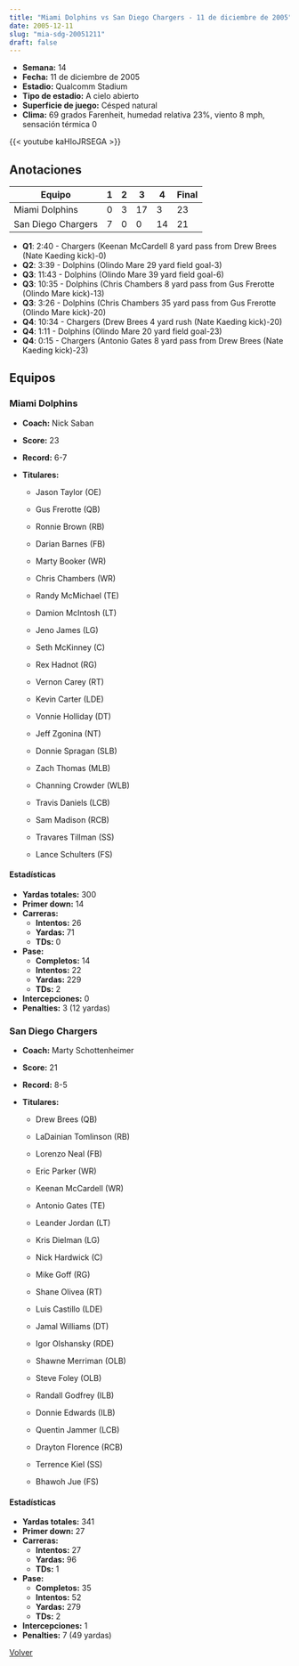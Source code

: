 ```yaml
---
title: "Miami Dolphins vs San Diego Chargers - 11 de diciembre de 2005"
date: 2005-12-11
slug: "mia-sdg-20051211"
draft: false
---
```


- **Semana:** 14
- **Fecha:** 11 de diciembre de 2005
- **Estadio:** Qualcomm Stadium
- **Tipo de estadio:** A cielo abierto
- **Superficie de juego:** Césped natural
- **Clima:** 69 grados Farenheit, humedad relativa 23%, viento 8 mph, sensación térmica 0


{{< youtube kaHIoJRSEGA >}}


## Anotaciones
| Equipo | 1 | 2 | 3 | 4 | Final |
|--------|---|---|---|---|-------|
| Miami Dolphins  | 0 | 3 | 17 | 3  | 23 |
| San Diego Chargers  | 7 | 0 | 0 | 14  | 21 |
- **Q1**: 2:40 - Chargers (Keenan McCardell 8 yard pass from Drew Brees (Nate Kaeding kick)-0)
- **Q2**: 3:39 - Dolphins (Olindo Mare 29 yard field goal-3)
- **Q3**: 11:43 - Dolphins (Olindo Mare 39 yard field goal-6)
- **Q3**: 10:35 - Dolphins (Chris Chambers 8 yard pass from Gus Frerotte (Olindo Mare kick)-13)
- **Q3**: 3:26 - Dolphins (Chris Chambers 35 yard pass from Gus Frerotte (Olindo Mare kick)-20)
- **Q4**: 10:34 - Chargers (Drew Brees 4 yard rush (Nate Kaeding kick)-20)
- **Q4**: 1:11 - Dolphins (Olindo Mare 20 yard field goal-23)
- **Q4**: 0:15 - Chargers (Antonio Gates 8 yard pass from Drew Brees (Nate Kaeding kick)-23)


## Equipos


### Miami Dolphins
* **Coach:** Nick Saban
* **Score:** 23
* **Record:** 6-7
* **Titulares:** 

  * Jason Taylor (OE) 

  * Gus Frerotte (QB) 

  * Ronnie Brown (RB) 

  * Darian Barnes (FB) 

  * Marty Booker (WR) 

  * Chris Chambers (WR) 

  * Randy McMichael (TE) 

  * Damion McIntosh (LT) 

  * Jeno James (LG) 

  * Seth McKinney (C) 

  * Rex Hadnot (RG) 

  * Vernon Carey (RT) 

  * Kevin Carter (LDE) 

  * Vonnie Holliday (DT) 

  * Jeff Zgonina (NT) 

  * Donnie Spragan (SLB) 

  * Zach Thomas (MLB) 

  * Channing Crowder (WLB) 

  * Travis Daniels (LCB) 

  * Sam Madison (RCB) 

  * Travares Tillman (SS) 

  * Lance Schulters (FS) 

#### Estadísticas
* **Yardas totales:** 300
* **Primer down:** 14
* **Carreras:**
  * **Intentos:** 26
  * **Yardas:** 71
  * **TDs:** 0
* **Pase:**
  * **Completos:** 14
  * **Intentos:** 22
  * **Yardas:** 229
  * **TDs:** 2
* **Intercepciones:** 0
* **Penalties:** 3 (12 yardas)

### San Diego Chargers
* **Coach:** Marty Schottenheimer
* **Score:** 21
* **Record:** 8-5
* **Titulares:** 

  * Drew Brees (QB) 

  * LaDainian Tomlinson (RB) 

  * Lorenzo Neal (FB) 

  * Eric Parker (WR) 

  * Keenan McCardell (WR) 

  * Antonio Gates (TE) 

  * Leander Jordan (LT) 

  * Kris Dielman (LG) 

  * Nick Hardwick (C) 

  * Mike Goff (RG) 

  * Shane Olivea (RT) 

  * Luis Castillo (LDE) 

  * Jamal Williams (DT) 

  * Igor Olshansky (RDE) 

  * Shawne Merriman (OLB) 

  * Steve Foley (OLB) 

  * Randall Godfrey (ILB) 

  * Donnie Edwards (ILB) 

  * Quentin Jammer (LCB) 

  * Drayton Florence (RCB) 

  * Terrence Kiel (SS) 

  * Bhawoh Jue (FS) 

#### Estadísticas
* **Yardas totales:** 341
* **Primer down:** 27
* **Carreras:**
  * **Intentos:** 27
  * **Yardas:** 96
  * **TDs:** 1
* **Pase:**
  * **Completos:** 35
  * **Intentos:** 52
  * **Yardas:** 279
  * **TDs:** 2
* **Intercepciones:** 1
* **Penalties:** 7 (49 yardas)


[Volver](/historia/2005)
